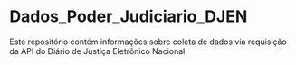 # Dados_Poder_Judiciario_DJEN
Este repositório contém informações sobre coleta de dados via requisição da API do Diário de Justiça Eletrônico Nacional. 
